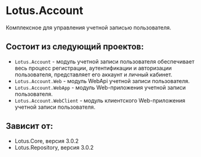 # Lotus.Account
Комплексное для управления учетной записью пользователя.

## Состоит из следующий проектов:
 - `Lotus.Account` - модуль учетной записи пользователя обеспечивает весь процесс регистрации, аутентификации и авторизации пользователя, представляет его аккаунт и личный кабинет.
 - `Lotus.Account.Web` - модуль WebApi учетной записи пользователя.
 - `Lotus.Account.WebApp` - модуль Web-приложения учетной записи пользователя.
 - `Lotus.Account.WebClient` - модуль клиентского Web-приложения учетной записи пользователя.

## Зависит от:
 - Lotus.Core, версия 3.0.2
 - Lotus.Repository, версия 3.0.2
